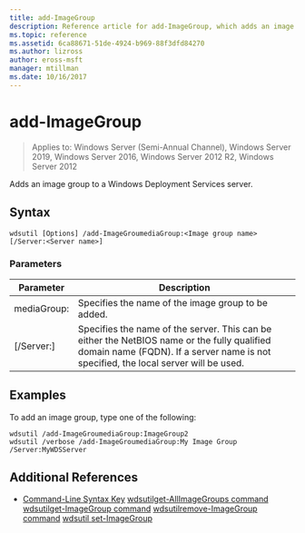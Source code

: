 ```yaml
---
title: add-ImageGroup
description: Reference article for add-ImageGroup, which adds an image group to a Windows Deployment Services server.
ms.topic: reference
ms.assetid: 6ca88671-51de-4924-b969-88f3dfd84270
ms.author: lizross
author: eross-msft
manager: mtillman
ms.date: 10/16/2017
---
```

# add-ImageGroup

> Applies to: Windows Server (Semi-Annual Channel), Windows Server 2019, Windows Server 2016, Windows Server 2012 R2, Windows Server 2012

Adds an image group to a Windows Deployment Services server.

## Syntax
```
wdsutil [Options] /add-ImageGroumediaGroup:<Image group name> [/Server:<Server name>]
```
### Parameters
|Parameter|Description|
|-------|--------|
mediaGroup:<Image group name>|Specifies the name of the image group to be added.|
|[/Server:<Server name>]|Specifies the name of the server. This can be either the NetBIOS name or the fully qualified domain name (FQDN). If a server name is not specified, the local server will be used.|
## Examples
To add an image group, type one of the following:
```
wdsutil /add-ImageGroumediaGroup:ImageGroup2
wdsutil /verbose /add-ImageGroumediaGroup:My Image Group /Server:MyWDSServer
```
## Additional References
- [Command-Line Syntax Key](command-line-syntax-key.md)
[wdsutilget-AllImageGroups command](wdsutil-get-allimagegroups.md)
[wdsutilget-ImageGroup command](wdsutil-get-imagegroup.md)
[wdsutilremove-ImageGroup command](wdsutil-remove-imagegroup.md)
[wdsutil  set-ImageGroup](wdsutil-set-imagegroup.md)
